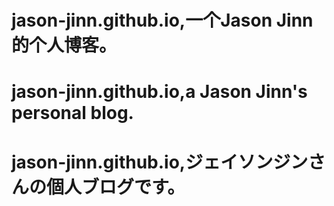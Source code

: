 # jason-jinn.github.io,一个Jason Jinn的个人博客。
# jason-jinn.github.io,a Jason Jinn's personal blog.
# jason-jinn.github.io,ジェイソンジンさんの個人ブログです。

